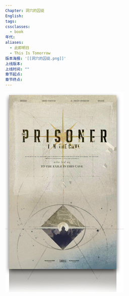 ```yaml
---
Chapter: 洞穴的囚徒
English:
tags:
cssclasses:
  - book
年代:
aliases:
  - 此即明日
  - This Is Tomorrow
版本海报: '[[洞穴的囚徒.png]]'
上线版本:
上线时间: ""
章节起点:
章节终点:
---
```

![cover](assets/第五章%20洞穴的囚徒.assets/洞穴的囚徒.png)